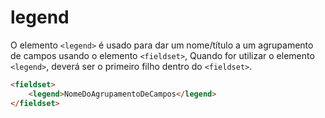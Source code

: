 # legend

O elemento `<legend>` é usado para dar um nome/título a um agrupamento de campos usando o elemento `<fieldset>`, Quando for utilizar o elemento `<legend>`, deverá ser o primeiro filho dentro do `<fieldset>`.

```html
<fieldset>
    <legend>NomeDoAgrupamentoDeCampos</legend>
</fieldset>
```
